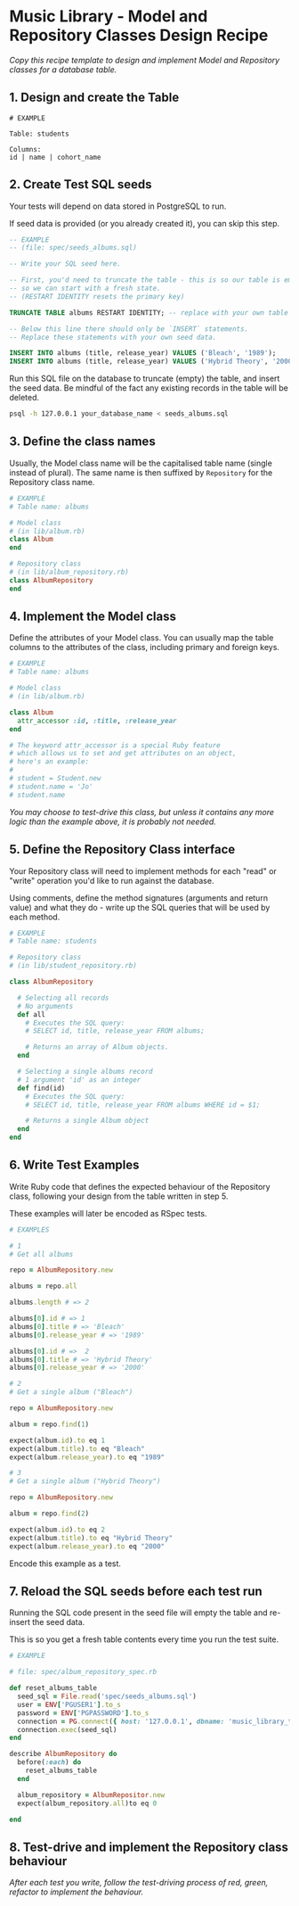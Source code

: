 # Music Library - Model and Repository Classes Design Recipe

_Copy this recipe template to design and implement Model and Repository classes for a database table._

## 1. Design and create the Table

<!-- If the table is already created in the database, you can skip this step.

Otherwise, [follow this recipe to design and create the SQL schema for your table](./single_table_design_recipe_template.md).

*In this template, we'll use an example table `students`* -->

```
# EXAMPLE

Table: students

Columns:
id | name | cohort_name
```

## 2. Create Test SQL seeds

Your tests will depend on data stored in PostgreSQL to run.

If seed data is provided (or you already created it), you can skip this step.

```sql
-- EXAMPLE
-- (file: spec/seeds_albums.sql)

-- Write your SQL seed here. 

-- First, you'd need to truncate the table - this is so our table is emptied between each test run,
-- so we can start with a fresh state.
-- (RESTART IDENTITY resets the primary key)

TRUNCATE TABLE albums RESTART IDENTITY; -- replace with your own table name.

-- Below this line there should only be `INSERT` statements.
-- Replace these statements with your own seed data.

INSERT INTO albums (title, release_year) VALUES ('Bleach', '1989');
INSERT INTO albums (title, release_year) VALUES ('Hybrid Theory', '2000');

```

Run this SQL file on the database to truncate (empty) the table, and insert the seed data. Be mindful of the fact any existing records in the table will be deleted.

```bash
psql -h 127.0.0.1 your_database_name < seeds_albums.sql
```

## 3. Define the class names

Usually, the Model class name will be the capitalised table name (single instead of plural). The same name is then suffixed by `Repository` for the Repository class name.

```ruby
# EXAMPLE
# Table name: albums

# Model class
# (in lib/album.rb)
class Album
end

# Repository class
# (in lib/album_repository.rb)
class AlbumRepository
end
```

## 4. Implement the Model class

Define the attributes of your Model class. You can usually map the table columns to the attributes of the class, including primary and foreign keys.

```ruby
# EXAMPLE
# Table name: albums

# Model class
# (in lib/album.rb)

class Album
  attr_accessor :id, :title, :release_year
end

# The keyword attr_accessor is a special Ruby feature
# which allows us to set and get attributes on an object,
# here's an example:
#
# student = Student.new
# student.name = 'Jo'
# student.name
```

*You may choose to test-drive this class, but unless it contains any more logic than the example above, it is probably not needed.*

## 5. Define the Repository Class interface

Your Repository class will need to implement methods for each "read" or "write" operation you'd like to run against the database.

Using comments, define the method signatures (arguments and return value) and what they do - write up the SQL queries that will be used by each method.

```ruby
# EXAMPLE
# Table name: students

# Repository class
# (in lib/student_repository.rb)

class AlbumRepository

  # Selecting all records
  # No arguments
  def all
    # Executes the SQL query:
    # SELECT id, title, release_year FROM albums;

    # Returns an array of Album objects.
  end

  # Selecting a single albums record
  # 1 argument 'id' as an integer
  def find(id)
    # Executes the SQL query:
    # SELECT id, title, release_year FROM albums WHERE id = $1;

    # Returns a single Album object
  end
end
```

## 6. Write Test Examples

Write Ruby code that defines the expected behaviour of the Repository class, following your design from the table written in step 5.

These examples will later be encoded as RSpec tests.

```ruby
# EXAMPLES

# 1
# Get all albums

repo = AlbumRepository.new

albums = repo.all

albums.length # => 2

albums[0].id # => 1
albums[0].title # => 'Bleach'
albums[0].release_year # => '1989'

albums[0].id # =>  2
albums[0].title # => 'Hybrid Theory'
albums[0].release_year # => '2000'

# 2
# Get a single album ("Bleach")

repo = AlbumRepository.new

album = repo.find(1)

expect(album.id).to eq 1
expect(album.title).to eq "Bleach"
expect(album.release_year).to eq "1989"

# 3
# Get a single album ("Hybrid Theory")

repo = AlbumRepository.new

album = repo.find(2)

expect(album.id).to eq 2
expect(album.title).to eq "Hybrid Theory"
expect(album.release_year).to eq "2000"

```

Encode this example as a test.

## 7. Reload the SQL seeds before each test run

Running the SQL code present in the seed file will empty the table and re-insert the seed data.

This is so you get a fresh table contents every time you run the test suite.

```ruby
# EXAMPLE

# file: spec/album_repository_spec.rb

def reset_albums_table
  seed_sql = File.read('spec/seeds_albums.sql')
  user = ENV['PGUSER1'].to_s
  password = ENV['PGPASSWORD'].to_s
  connection = PG.connect({ host: '127.0.0.1', dbname: 'music_library_test', user: user, password: password })
  connection.exec(seed_sql)
end

describe AlbumRepository do
  before(:each) do 
    reset_albums_table
  end

  album_repository = AlbumRepositor.new
  expect(album_repository.all)to eq 0

end
```

## 8. Test-drive and implement the Repository class behaviour

_After each test you write, follow the test-driving process of red, green, refactor to implement the behaviour._